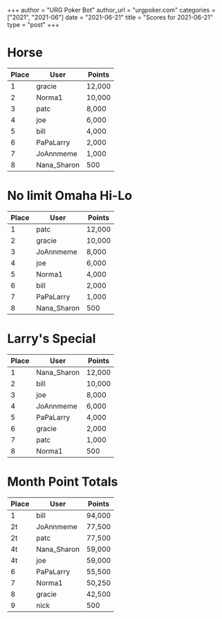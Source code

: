 +++
author = "URG Poker Bot"
author_url = "urgpoker.com"
categories = ["2021", "2021-06"]
date = "2021-06-21"
title = "Scores for 2021-06-21"
type = "post"
+++
# Horse

| Place | User | Points |
|-------|------|--------|
| 1 | gracie | 12,000 |
| 2 | Norma1 | 10,000 |
| 3 | patc | 8,000 |
| 4 | joe | 6,000 |
| 5 | bill | 4,000 |
| 6 | PaPaLarry | 2,000 |
| 7 | JoAnnmeme | 1,000 |
| 8 | Nana_Sharon | 500 |

# No limit Omaha Hi-Lo

| Place | User | Points |
|-------|------|--------|
| 1 | patc | 12,000 |
| 2 | gracie | 10,000 |
| 3 | JoAnnmeme | 8,000 |
| 4 | joe | 6,000 |
| 5 | Norma1 | 4,000 |
| 6 | bill | 2,000 |
| 7 | PaPaLarry | 1,000 |
| 8 | Nana_Sharon | 500 |

# Larry's Special

| Place | User | Points |
|-------|------|--------|
| 1 | Nana_Sharon | 12,000 |
| 2 | bill | 10,000 |
| 3 | joe | 8,000 |
| 4 | JoAnnmeme | 6,000 |
| 5 | PaPaLarry | 4,000 |
| 6 | gracie | 2,000 |
| 7 | patc | 1,000 |
| 8 | Norma1 | 500 |

# Month Point Totals

| Place | User | Points |
|-------|------|--------|
| 1 | bill | 94,000 |
| 2t | JoAnnmeme | 77,500 |
| 2t | patc | 77,500 |
| 4t | Nana_Sharon | 59,000 |
| 4t | joe | 59,000 |
| 6 | PaPaLarry | 55,500 |
| 7 | Norma1 | 50,250 |
| 8 | gracie | 42,500 |
| 9 | nick | 500 |
